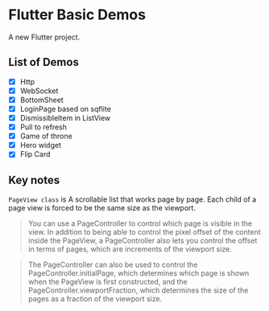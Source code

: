 # Flutter Basic Demos

A new Flutter project.

## List of Demos

* [x] Http
* [x] WebSocket
* [x] BottomSheet
* [x] LoginPage based on sqflite
* [x] DismissibleItem in ListView
* [x] Pull to refresh
* [x] Game of throne
* [x] Hero widget
* [x] Flip Card

## Key notes

`PageView class` is A scrollable list that works page by page. Each child of a page view is forced to be the same size as the viewport.

>You can use a PageController to control which page is visible in the view. In addition to being able to control the pixel offset of the content inside the PageView, a PageController also lets you control the offset in terms of pages, which are increments of the viewport size.

>The PageController can also be used to control the PageController.initialPage, which determines which page is shown when the PageView is first constructed, and the PageController.viewportFraction, which determines the size of the pages as a fraction of the viewport size.